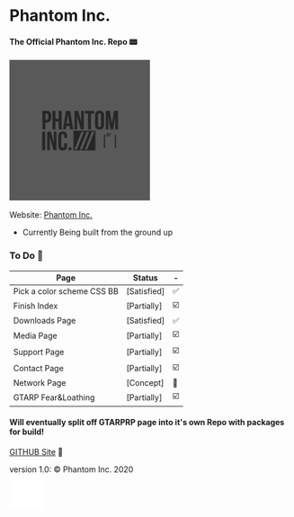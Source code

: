# Phantom Inc.
#### The Official Phantom Inc. Repo :pager:
<img src="images/phantom_inc.JPG" width="250" height="250" />

Website: [Phantom Inc.](https://www.phantominc.net)
* Currently Being built from the ground up

### To Do :memo:
Page | Status | -
-------- | -------- | --------
Pick a color scheme CSS BB | [Satisfied] | :white_check_mark:
Finish Index | [Partially] | :ballot_box_with_check:
Downloads Page | [Satisfied] | :white_check_mark:
Media Page | [Partially] | :ballot_box_with_check:
Support Page | [Partially] | :ballot_box_with_check:
Contact Page | [Partially] | :ballot_box_with_check:
Network Page | [Concept] | :arrows_counterclockwise:
GTARP Fear&Loathing | [Partially] | :ballot_box_with_check:

#### Will eventually split off GTARPRP page into it's own Repo with packages for build!

[GITHUB Site](https://jeremysmai.github.io/phantominc) :test_tube:
</br>

version 1.0: &copy; Phantom Inc. 2020
</br>
<img src="images/phanicon-32x32.svg" />
